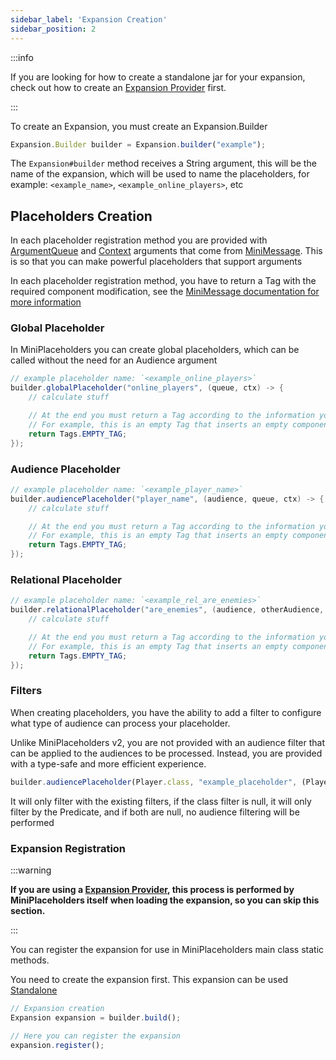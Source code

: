 ```yaml
---
sidebar_label: 'Expansion Creation'
sidebar_position: 2
---
```


:::info

If you are looking for how to create a standalone jar for your expansion, check out how to create an [Expansion Provider](https://github.com/MiniPlaceholders/MiniPlaceholders/wiki/Expansion-Providers) first.

:::

To create an Expansion, you must create an Expansion.Builder

```ts
Expansion.Builder builder = Expansion.builder("example");
```

The `Expansion#builder` method receives a String argument, this will be the name of the expansion, which will be used to name the placeholders, for example: `<example_name>`, `<example_online_players>`, etc

## Placeholders Creation

In each placeholder registration method you are provided with [ArgumentQueue](https://jd.advntr.dev/text-minimessage/4.24.0/net/kyori/adventure/text/minimessage/tag/resolver/ArgumentQueue.html) and [Context](https://jd.advntr.dev/text-minimessage/4.24.0/net/kyori/adventure/text/minimessage/Context.html) arguments that come from [MiniMessage](https://docs.adventure.kyori.net/minimessage/api.html#handling-arguments). This is so that you can make powerful placeholders that support arguments

In each placeholder registration method, you have to return a Tag with the required component modification, see the [MiniMessage documentation for more information](https://docs.adventure.kyori.net/minimessage/api.html#tags)

### Global Placeholder

In MiniPlaceholders you can create global placeholders, which can be called without the need for an Audience argument

```java
// example placeholder name: `<example_online_players>`
builder.globalPlaceholder("online_players", (queue, ctx) -> {
    // calculate stuff

    // At the end you must return a Tag according to the information you have computed    
    // For example, this is an empty Tag that inserts an empty component
    return Tags.EMPTY_TAG;
});
```



### Audience Placeholder


```java
// example placeholder name: `<example_player_name>`
builder.audiencePlaceholder("player_name", (audience, queue, ctx) -> {
    // calculate stuff

    // At the end you must return a Tag according to the information you have computed    
    // For example, this is an empty Tag that inserts an empty component
    return Tags.EMPTY_TAG;
});
```

### Relational Placeholder


```java
// example placeholder name: `<example_rel_are_enemies>`
builder.relationalPlaceholder("are_enemies", (audience, otherAudience, queue, ctx) -> {
    // calculate stuff

    // At the end you must return a Tag according to the information you have computed    
    // For example, this is an empty Tag that inserts an empty component
    return Tags.EMPTY_TAG;
});
```

### Filters
When creating placeholders, you have the ability to add a filter to configure what type of audience can process your placeholder.

Unlike MiniPlaceholders v2, you are not provided with an audience filter that can be applied to the audiences to be processed. Instead, you are provided with a type-safe and more efficient experience.

```ts
builder.audiencePlaceholder(Player.class, "example_placeholder", (Player player, ArgumentQueue queue, Context ctx) -> null);
```

It will only filter with the existing filters, if the class filter is null, it will only filter by the Predicate, and if both are null, no audience filtering will be performed

### Expansion Registration

:::warning

**If you are using a [Expansion Provider](https://github.com/MiniPlaceholders/MiniPlaceholders/wiki/Expansion-Providers), this process is performed by MiniPlaceholders itself when loading the expansion, so you can skip this section.**

:::

You can register the expansion for use in MiniPlaceholders main class static methods.

You need to create the expansion first. This expansion can be used [Standalone](https://github.com/4drian3d/MiniPlaceholders/wiki/Integration#single-expansion-usage)

```ts
// Expansion creation
Expansion expansion = builder.build();

// Here you can register the expansion
expansion.register();
```